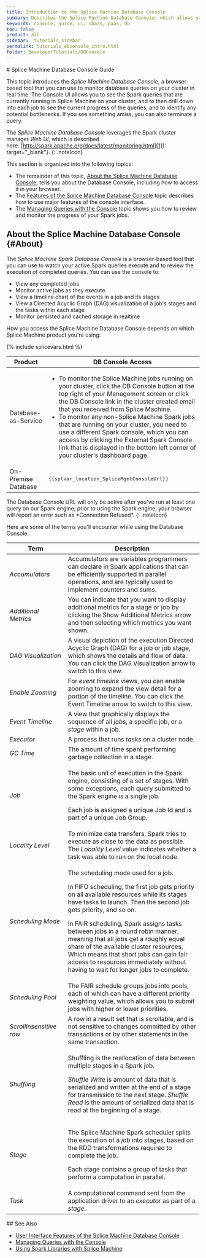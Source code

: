 ```yaml
---
title: Introduction to the Splice Machine Database Console
summary: Describes the Splice Machine Database Console, which allows you to monitor (and kill) queries on your cluster in real time.
keywords: console, guide, ui, dbaas, paas, db
toc: false
product: all
sidebar:  tutorials_sidebar
permalink: tutorials_dbconsole_intro.html
folder: DeveloperTutorials/DBConsole
---
```

<section>
<div class="TopicContent" data-swiftype-index="true" markdown="1">
# Splice Machine Database Console Guide

This topic introduces the *Splice Machine Database Console*, a
browser-based tool that you can use to monitor database queries on your
cluster in real time. The Console UI allows you to see the Spark queries
that are currently running in Splice Machine on your cluster, and to
then drill down into each job to see the current progress of the
queries, and to identify any potential bottlenecks. If you see something
amiss, you can also terminate a query.

The *Splice Machine Database Console* leverages the Spark cluster
manager *Web UI*, which is described
here: [http://spark.apache.org/docs/latest/monitoring.html][1]{:
target="_blank"}.
{: .noteIcon}

This section is organized into the following topics:

* The remainder of this topic, [About the Splice Machine Database Console](#About),
  tells you about the Database Console, including how to access it in
  your browser.
* The [Features of the Splice Machine Database
  Console](tutorials_dbconsole_features.html) topic describes how to use major
  features of the console interface.
* The [Managing Queries with the Console](tutorials_dbconsole_queries.html) topic
  shows you how to review and monitor the progress of your Spark jobs.

## About the Splice Machine Database Console   {#About}

The *Splice Machine Spark Database Console* is a browser-based tool that
you can use to watch your active Spark queries execute and to review the
execution of completed queries. You can use the console to:

* View any completed jobs
* Monitor active jobs as they execute
* View a timeline chart of the events in a job and its stages
* View a Directed Acyclic Graph (DAG) visualization of a job's stages
  and the tasks within each stage
* Monitor persisted and cached storage in realtime

How you access the Splice Machine Database Console depends on which
Splice Machine product you're using:

<table>
    <col />
    <col />
    <thead>
        <th>Product</th>
        <th>DB Console Access</th>
    </thead>
    <tbody>
        <tr>
            <td>Database-as-Service</td>
            <td>
                <ul>
                <li>To monitor the Splice Machine jobs running on your cluster, click the <span class="ConsoleLink">DB Console</span> button at the top right of your Management screen or click the DB Console link in the cluster created email that you received from Splice Machine.</li>
                <li>To monitor any non-Splice Machine Spark jobs that are running on your cluster, you need to use a different Spark console, which you can access by clicking the <span class="ConsoleLink">External Spark Console</span> link that is displayed in the bottom left corner of your cluster's dashboard page.</li>
                </ul>
            </td>
        </tr>
        <tr>
            <td>On-Premise Database</td>
{% include splicevars.html %}
            <td><div class="preWrapper"><pre class="AppCommand">{{splvar_location_SpliceMgmtConsoleUrl}}</pre></div></td>
        </tr>
    </tbody>
</table>
The Database Console URL will only be active after you've run at least
one query on our Spark engine; prior to using the Spark engine, your
browser will report an error such as *Connection Refused*.
{: .noteIcon}

Here are some of the terms you'll encounter while using the Database
Console:

<table summary="Spark Database Console terminology">
    <col />
    <col />
    <thead>
        <tr>
            <th>Term</th>
            <th>Description</th>
        </tr>
    </thead>
    <tbody>
        <tr>
            <td><em>Accumulators</em></td>
            <td>Accumulators are variables programmers can declare in Spark applications that can be efficiently supported in parallel operations, and are typically used to implement counters and sums. </td>
        </tr>
        <tr>
            <td><em>Additional Metrics</em></td>
            <td>You can indicate that you want to display additional metrics for a stage or job by clicking the <span class="AppCommand">Show Additional Metrics</span> arrow and then selecting which metrics you want shown.</td>
        </tr>
        <tr>
            <td><em>DAG Visualization</em></td>
            <td>A visual depiction of the execution Directed Acyclic Graph (DAG) for a job or job stage, which shows the details and flow of data. You can click the <span class="AppCommand">DAG Visualization</span> arrow to switch to this view.</td>
        </tr>
        <tr>
            <td><em>Enable Zooming</em></td>
            <td>For <em>event timeline</em> views, you can enable zooming to expand the view detail for a portion of the timeline. You can click the <span class="AppCommand">Event Timeline</span> arrow to switch to this view.</td>
        </tr>
        <tr>
            <td><em>Event Timeline</em></td>
            <td>A view that graphically displays the sequence of all <em>jobs</em>, a specific job, or a <em>stage</em> within a job. </td>
        </tr>
        <tr>
            <td><em>Executor</em></td>
            <td>A process that runs <em>tasks</em> on a cluster node.</td>
        </tr>
        <tr>
            <td><em>GC Time</em></td>
            <td>The amount of time spent performing garbage collection in a stage.</td>
        </tr>
        <tr>
            <td><em>Job</em></td>
            <td>
                <p class="noSpaceAbove">The basic unit of execution in the Spark engine, consisting of a set of stages. With some exceptions, each query submitted to the Spark engine is a single job.</p>
                <p>Each job is assigned a unique Job Id and is part of a unique Job Group.</p>
            </td>
        </tr>
        <tr>
            <td><em>Locality Level</em></td>
            <td>To minimize data transfers, Spark tries to execute as close to the data as possible. The <em>Locality Level</em> value indicates whether a task was able to run on the local node.</td>
        </tr>
        <tr>
            <td><em>Scheduling Mode</em></td>
            <td>
                <p class="noSpaceAbove">The scheduling mode used for a job.</p>
                <p>In FIFO scheduling, the first job gets priority on all available resources while its stages have tasks to launch. Then the second job gets priority, and so on.</p>
                <p>In FAIR scheduling, Spark assigns tasks between jobs in a round robin manner, meaning that all jobs get a roughly equal share of the available cluster resources. Which means that short jobs can gain fair access to resources immediately without having to wait for longer jobs to complete.</p>
            </td>
        </tr>
        <tr>
            <td><em>Scheduling Pool</em></td>
            <td>The FAIR schedule groups jobs into pools, each of which can have a different priority weighting value, which allows you to submit jobs with higher or lower priorities.</td>
        </tr>
        <tr>
            <td><em>ScrollInsensitive row</em></td>
            <td>A row in a result set that is scrollable, and is not sensitive to changes committed by other transactions or by other statements in the same transaction.</td>
        </tr>
        <tr>
            <td><em>Shuffling</em></td>
            <td>
                <p class="noSpaceAbove">Shuffling is the reallocation of data between multiple stages in a Spark job.</p>
                <p><em>Shuffle Write</em> is amount of data that is serialized and written at the end of a stage for transmission to the next stage. <em>Shuffle Read</em> is the amount of serialized data that is read at the beginning of a stage.</p>
            </td>
        </tr>
        <tr>
            <td><em>Stage</em></td>
            <td>
                <p class="noSpaceAbove">The Splice Machine Spark scheduler splits the execution of a <em>job</em> into stages, based on the RDD transformations required to complete the job.</p>
                <p>Each stage contains a group of tasks that perform a computation in parallel. </p>
            </td>
        </tr>
        <tr>
            <td><em>Task</em></td>
            <td>A computational command sent from the application driver to an <em>executor</em> as part of a <em>stage</em>.</td>
        </tr>
    </tbody>
</table>
## See Also

* [User Interface Features of the Splice Machine Database
  Console](tutorials_dbconsole_features.html)
* [Managing Queries with the Console](tutorials_dbconsole_queries.html)
* [Using Spark Libraries with Splice
  Machine](developers_spark_libs.html)

</div>
</section>



[1]: http://spark.apache.org/docs/latest/monitoring.html
